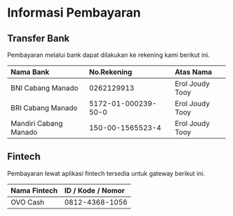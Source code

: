 # Informasi Pembayaran

## Transfer Bank

Pembayaran melalui bank dapat dilakukan ke rekening kami berikut ini.

| Nama Bank | No.Rekening | Atas Nama |
| :--- | :--- | :--- |
| BNI Cabang Manado | 0262129913 | Erol Joudy Tooy |
| BRI Cabang Manado | 5172-01-000239-50-0 | Erol Joudy Tooy |
| Mandiri Cabang Manado | 150-00-1565523-4 | Erol Joudy Tooy |

## Fintech

Pembayaran lewat aplikasi fintech tersedia untuk gateway berikut ini.

| Nama Fintech | ID / Kode / Nomor |
| :--- | :--- |
| OVO Cash | 0812-4368-1056 |




